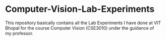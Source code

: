 # Computer-Vision-Lab-Experiments
This repository basically contains all the Lab Experiments I have done at VIT Bhopal for the course Computer Vision (CSE3010) under the guidance of my professor. 
